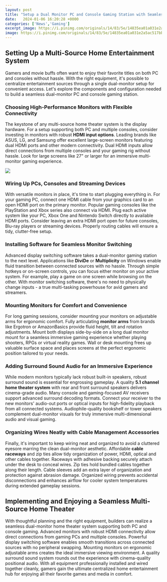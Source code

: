 ```yaml
---
layout: post
title: "Setup a Dual Monitor PC and Console Gaming Station with Seamless Input Switching"
date:   2024-01-06 16:20:28 +0000
categories: ['News','Gaming']
excerpt_image: https://i.pinimg.com/originals/14/83/5e/14835ea01a031e2a5ac517bbe4d43bb7.jpg
image: https://i.pinimg.com/originals/14/83/5e/14835ea01a031e2a5ac517bbe4d43bb7.jpg
---
```


## Setting Up a Multi-Source Home Entertainment System   
Gamers and movie buffs often want to enjoy their favorite titles on both PC and consoles without hassle. With the right equipment, it's possible to centralize entertainment sources through a single dual-monitor setup for convenient access. Let's explore the components and configuration needed to build a seamless dual-monitor PC and console gaming station.
### Choosing High-Performance Monitors with Flexible Connectivity
The keystone of any multi-source home theater system is the display hardware. For a setup supporting both PC and multiple consoles, consider investing in monitors with robust **HDMI input options**. Leading brands like ASUS, LG, and Samsung offer excellent large-screen monitors featuring dual HDMI ports and other modern connectivity. Dual HDMI inputs allow direct connections from multiple consoles and your gaming rig without hassle. Look for large screens like 27" or larger for an immersive multi-monitor gaming experience.

![](https://i.pinimg.com/originals/14/83/5e/14835ea01a031e2a5ac517bbe4d43bb7.jpg)
### Wiring Up PCs, Consoles and Streaming Devices 
With versatile monitors in place, it's time to start plugging everything in. For your gaming PC, connect one HDMI cable from your graphics card to an open HDMI port on the primary monitor. Popular gaming consoles like the PlayStation and Xbox series also connect via HDMI. Plug each active system like your PC, Xbox One and Nintendo Switch directly to available HDMI ports. Consider leaving an extra HDMI port open for future consoles, Blu-ray players or streaming devices. Properly routing cables will ensure a tidy, clutter-free setup.
### Installing Software for Seamless Monitor Switching
Advanced display switching software takes a dual-monitor gaming station to the next level. Applications like **DiviDe** or **Multiplicity** on Windows enable fluid transition between connected sources with no hassle. Through simple hotkeys or on-screen controls, you can focus either monitor on your active system. For example, play a game on one screen while browsing on the other. With monitor switching software, there's no need to physically change inputs - a true multi-tasking powerhouse for avid gamers and streamers. 
### Mounting Monitors for Comfort and Convenience  
For long gaming sessions, consider mounting your monitors on adjustable arms for ergonomic comfort. Fully articulating **monitor arms** from brands like Ergotron or AmazonBasics provide fluid height, tilt and rotation adjustments. Mount both displays side-by-side on a long dual monitor mount for a seamless immersive gaming experience whether playing shooters, RPGs or virtual reality games. Wall or desk mounting frees up valuable surface space and places screens at the perfect ergonomic position tailored to your needs.
### Adding Surround Sound Audio for an Immersive Experience
While modern monitors typically lack robust built-in speakers, robust surround sound is essential for engrossing gameplay. A quality **5.1 channel home theater system** with rear and front surround speakers delivers cinema-grade audio. Many console and gaming-focused AV receivers support advanced surround decoding formats. Connect your receiver to the new monitors' audio-out ports or optical inputs for high-fidelity playback from all connected systems. Audiophile-quality bookshelf or tower speakers complement dual-monitor visuals for truly immersive multi-dimensional audio and visual gaming.
### Organizing Wires Neatly with Cable Management Accessories
Finally, it's important to keep wiring neat and organized to avoid a cluttered eyesore marring the clean dual-monitor aesthetic. Affordable **cable raceways** and zip ties allow tidy organization of power, HDMI, optical and other cables together. Raceways with adhesive backing securely attach under the desk to conceal wires. Zip ties hold bundled cables together along their length. Cable sleeves add an extra layer of organization and protection against abrasion damage. Organized wiring prevents accidental disconnections and enhances airflow for cooler system temperatures during extended gameplay sessions.
## Implementing and Enjoying a Seamless Multi-Source Home Theater
With thoughtful planning and the right equipment, builders can realize a seamless dual-monitor home theater system supporting both PC and console gaming. Advanced monitors with robust HDMI connectivity allow direct connections from gaming PCs and multiple consoles. Powerful display switching software enables smooth transitions across connected sources with no peripheral swapping. Mounting monitors on ergonomic adjustable arms creates the ideal immersive viewing environment. A quality surround sound system rounds out the experience with cinema-quality positional audio. With all equipment professionally installed and wired together cleanly, gamers gain the ultimate centralized home entertainment hub for enjoying all their favorite games and media in comfort.